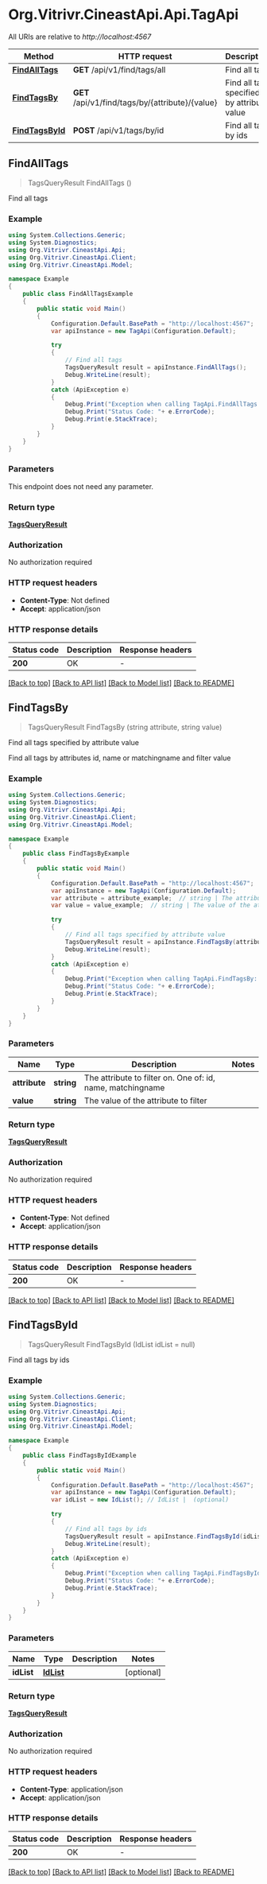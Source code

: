 # Org.Vitrivr.CineastApi.Api.TagApi

All URIs are relative to *http://localhost:4567*

Method | HTTP request | Description
------------- | ------------- | -------------
[**FindAllTags**](TagApi.md#findalltags) | **GET** /api/v1/find/tags/all | Find all tags
[**FindTagsBy**](TagApi.md#findtagsby) | **GET** /api/v1/find/tags/by/{attribute}/{value} | Find all tags specified by attribute value
[**FindTagsById**](TagApi.md#findtagsbyid) | **POST** /api/v1/tags/by/id | Find all tags by ids



## FindAllTags

> TagsQueryResult FindAllTags ()

Find all tags

### Example

```csharp
using System.Collections.Generic;
using System.Diagnostics;
using Org.Vitrivr.CineastApi.Api;
using Org.Vitrivr.CineastApi.Client;
using Org.Vitrivr.CineastApi.Model;

namespace Example
{
    public class FindAllTagsExample
    {
        public static void Main()
        {
            Configuration.Default.BasePath = "http://localhost:4567";
            var apiInstance = new TagApi(Configuration.Default);

            try
            {
                // Find all tags
                TagsQueryResult result = apiInstance.FindAllTags();
                Debug.WriteLine(result);
            }
            catch (ApiException e)
            {
                Debug.Print("Exception when calling TagApi.FindAllTags: " + e.Message );
                Debug.Print("Status Code: "+ e.ErrorCode);
                Debug.Print(e.StackTrace);
            }
        }
    }
}
```

### Parameters

This endpoint does not need any parameter.

### Return type

[**TagsQueryResult**](TagsQueryResult.md)

### Authorization

No authorization required

### HTTP request headers

- **Content-Type**: Not defined
- **Accept**: application/json

### HTTP response details
| Status code | Description | Response headers |
|-------------|-------------|------------------|
| **200** | OK |  -  |

[[Back to top]](#)
[[Back to API list]](../README.md#documentation-for-api-endpoints)
[[Back to Model list]](../README.md#documentation-for-models)
[[Back to README]](../README.md)


## FindTagsBy

> TagsQueryResult FindTagsBy (string attribute, string value)

Find all tags specified by attribute value

Find all tags by attributes id, name or matchingname and filter value

### Example

```csharp
using System.Collections.Generic;
using System.Diagnostics;
using Org.Vitrivr.CineastApi.Api;
using Org.Vitrivr.CineastApi.Client;
using Org.Vitrivr.CineastApi.Model;

namespace Example
{
    public class FindTagsByExample
    {
        public static void Main()
        {
            Configuration.Default.BasePath = "http://localhost:4567";
            var apiInstance = new TagApi(Configuration.Default);
            var attribute = attribute_example;  // string | The attribute to filter on. One of: id, name, matchingname
            var value = value_example;  // string | The value of the attribute to filter

            try
            {
                // Find all tags specified by attribute value
                TagsQueryResult result = apiInstance.FindTagsBy(attribute, value);
                Debug.WriteLine(result);
            }
            catch (ApiException e)
            {
                Debug.Print("Exception when calling TagApi.FindTagsBy: " + e.Message );
                Debug.Print("Status Code: "+ e.ErrorCode);
                Debug.Print(e.StackTrace);
            }
        }
    }
}
```

### Parameters


Name | Type | Description  | Notes
------------- | ------------- | ------------- | -------------
 **attribute** | **string**| The attribute to filter on. One of: id, name, matchingname | 
 **value** | **string**| The value of the attribute to filter | 

### Return type

[**TagsQueryResult**](TagsQueryResult.md)

### Authorization

No authorization required

### HTTP request headers

- **Content-Type**: Not defined
- **Accept**: application/json

### HTTP response details
| Status code | Description | Response headers |
|-------------|-------------|------------------|
| **200** | OK |  -  |

[[Back to top]](#)
[[Back to API list]](../README.md#documentation-for-api-endpoints)
[[Back to Model list]](../README.md#documentation-for-models)
[[Back to README]](../README.md)


## FindTagsById

> TagsQueryResult FindTagsById (IdList idList = null)

Find all tags by ids

### Example

```csharp
using System.Collections.Generic;
using System.Diagnostics;
using Org.Vitrivr.CineastApi.Api;
using Org.Vitrivr.CineastApi.Client;
using Org.Vitrivr.CineastApi.Model;

namespace Example
{
    public class FindTagsByIdExample
    {
        public static void Main()
        {
            Configuration.Default.BasePath = "http://localhost:4567";
            var apiInstance = new TagApi(Configuration.Default);
            var idList = new IdList(); // IdList |  (optional) 

            try
            {
                // Find all tags by ids
                TagsQueryResult result = apiInstance.FindTagsById(idList);
                Debug.WriteLine(result);
            }
            catch (ApiException e)
            {
                Debug.Print("Exception when calling TagApi.FindTagsById: " + e.Message );
                Debug.Print("Status Code: "+ e.ErrorCode);
                Debug.Print(e.StackTrace);
            }
        }
    }
}
```

### Parameters


Name | Type | Description  | Notes
------------- | ------------- | ------------- | -------------
 **idList** | [**IdList**](IdList.md)|  | [optional] 

### Return type

[**TagsQueryResult**](TagsQueryResult.md)

### Authorization

No authorization required

### HTTP request headers

- **Content-Type**: application/json
- **Accept**: application/json

### HTTP response details
| Status code | Description | Response headers |
|-------------|-------------|------------------|
| **200** | OK |  -  |

[[Back to top]](#)
[[Back to API list]](../README.md#documentation-for-api-endpoints)
[[Back to Model list]](../README.md#documentation-for-models)
[[Back to README]](../README.md)

